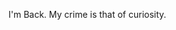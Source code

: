 I'm Back.
My crime is that of curiosity.

<!---
Perigo334/Perigo334 is a ✨ special ✨ repository because its `README.md` (this file) appears on your GitHub profile.
You can click the Preview link to take a look at your changes.
--->
